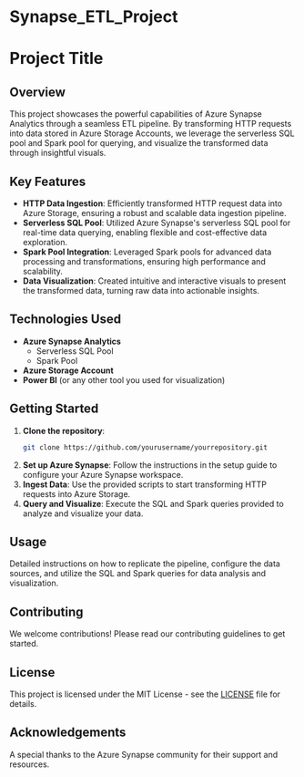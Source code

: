 # Synapse_ETL_Project

# Project Title

## Overview
This project showcases the powerful capabilities of Azure Synapse Analytics through a seamless ETL pipeline. By transforming HTTP requests into data stored in Azure Storage Accounts, we leverage the serverless SQL pool and Spark pool for querying, and visualize the transformed data through insightful visuals.

## Key Features
- **HTTP Data Ingestion**: Efficiently transformed HTTP request data into Azure Storage, ensuring a robust and scalable data ingestion pipeline.
- **Serverless SQL Pool**: Utilized Azure Synapse's serverless SQL pool for real-time data querying, enabling flexible and cost-effective data exploration.
- **Spark Pool Integration**: Leveraged Spark pools for advanced data processing and transformations, ensuring high performance and scalability.
- **Data Visualization**: Created intuitive and interactive visuals to present the transformed data, turning raw data into actionable insights.

## Technologies Used
- **Azure Synapse Analytics**
  - Serverless SQL Pool
  - Spark Pool
- **Azure Storage Account**
- **Power BI** (or any other tool you used for visualization)

## Getting Started
1. **Clone the repository**:
   ```sh
   git clone https://github.com/yourusername/yourrepository.git

2. **Set up Azure Synapse**: Follow the instructions in the setup guide to configure your Azure Synapse workspace.
3. **Ingest Data**: Use the provided scripts to start transforming HTTP requests into Azure Storage.
4. **Query and Visualize**: Execute the SQL and Spark queries provided to analyze and visualize your data.

## Usage
Detailed instructions on how to replicate the pipeline, configure the data sources, and utilize the SQL and Spark queries for data analysis and visualization.

## Contributing
We welcome contributions! Please read our contributing guidelines to get started.

## License
This project is licensed under the MIT License - see the [LICENSE](LICENSE) file for details.

## Acknowledgements
A special thanks to the Azure Synapse community for their support and resources.
